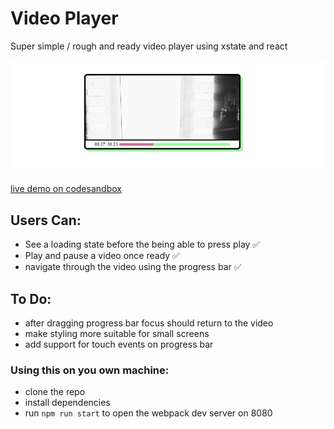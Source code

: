 # Video Player 
Super simple / rough and ready video player using xstate and react

![Project as of 01 May](./01May.jpg)

[live demo on codesandbox](https://s9php.sse.codesandbox.io/) 

## Users Can: 
- See a loading state before the being able to press play ✅
- Play and pause a video once ready ✅
- navigate through the video using the progress bar ✅

## To Do: 
- after dragging progress bar focus should return to the video
- make styling more suitable for small screens
- add support for touch events on progress bar

### Using this on you own machine: 
- clone the repo
- install dependencies 
- run `npm run start` to open the webpack dev server on 8080
